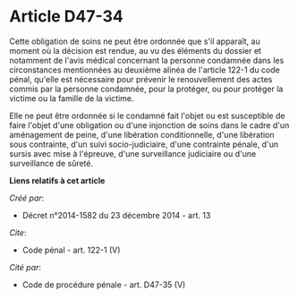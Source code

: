 # Article D47-34

Cette obligation de soins ne peut être ordonnée que s'il apparaît, au moment où la décision est rendue, au vu des éléments du
dossier et notamment de l'avis médical concernant la personne condamnée dans les circonstances mentionnées au deuxième alinéa
de l'article 122-1 du code pénal, qu'elle est nécessaire pour prévenir le renouvellement des actes commis par la personne
condamnée, pour la protéger, ou pour protéger la victime ou la famille de la victime. 

Elle ne peut être ordonnée si le condamné fait l'objet ou est susceptible de faire l'objet d'une obligation ou d'une
injonction de soins dans le cadre d'un aménagement de peine, d'une libération conditionnelle, d'une libération sous
contrainte, d'un suivi socio-judiciaire, d'une contrainte pénale, d'un sursis avec mise à l'épreuve, d'une surveillance
judiciaire ou d'une surveillance de sûreté.

**Liens relatifs à cet article**

_Créé par_:

  - Décret n°2014-1582 du 23 décembre 2014 - art. 13

_Cite_:

  - Code pénal - art. 122-1 (V)

_Cité par_:

  - Code de procédure pénale - art. D47-35 (V)
